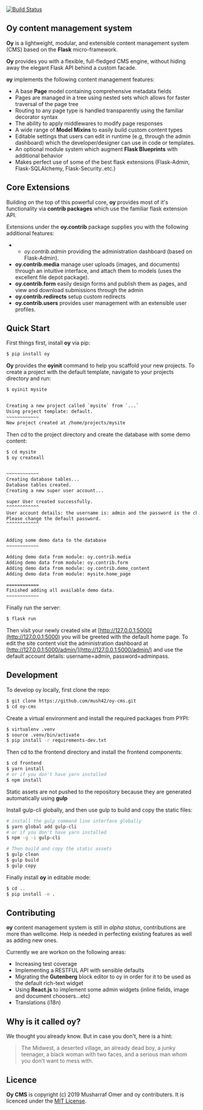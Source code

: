 [![Build Status](https://travis-ci.org/mush42/oy-cms.svg?branch=master)](https://travis-ci.org/mush42/oy-cms)

## Oy content management system

**Oy** is a lightweight, modular, and extensible content management system (CMS) based on the **Flask** micro-framework.

**Oy** provides you with a flexible, full-fledged CMS engine, without hiding away the elegant Flask API behind a custom facade.

**oy** implements the following content management features:

* A base **Page** model containing comprehensive metadata fields
* Pages are managed in a tree using nested sets which allows for faster traversal of the page tree
* Routing to any page type is handled transparently using the familiar decorator syntax
* The ability to apply middlewares to modify page responses
* A wide range of **Model Mixins** to easily build custom content types
* Editable settings that users can edit in runtime (e.g, through the admin dashboard) which the developer/designer can use in code or templates.
* An optional module system which augment **Flask Blueprints** with additional behavior
* Makes perfect use of some of the best flask extensions (Flask-Admin, Flask-SQLAlchemy, Flask-Security..etc.)

## Core Extensions

Building on the top of this powerful core, **oy** provides most of it's functionality via **contrib packages** which use the familiar  flask extension API.

Extensions under the **oy.contrib** package supplies you with the following additional features:

- * *oy.contrib.admin* providing the administration dashboard (based on Flask-Admin).
- **oy.contrib.media** manage user uploads (images, and documents) through an intuitive interface, and attach them to models  (uses the excellent file depot package).
- **oy.contrib.form** easily design forms and publish them as pages, and view and download  submissions through the admin
- **oy.contrib.redirects** setup custom redirects
- **oy.contrib.users** provides user management with an extensible user profiles.


## Quick Start

First things first, install **oy** via pip:

```bash
$ pip install oy
```

**Oy** provides the **oyinit** command to help you scaffold your new projects. To create a project with the default template, navigate to your projects directory and run:

```bash
$ oyinit mysite
```

```bash

Creating a new project called `mysite` from `...`
Using project template: default.
~~~~~~~~~~~~
New project created at /home/projects/mysite

```

Then cd to the project directory and create the database with some demo content:

```bash
$ cd mysite
$ oy createall
```

```bash

~~~~~~~~~~~~
Creating database tables...
Database tables created.
Creating a new super user account...

super User created successfully.
^^^^^^^^^^^^
User account details: the username is: admin and the password is the chosen password
Please change the default password.
^^^^^^^^^^^^


Adding some demo data to the database
~~~~~~~~~~~~

Adding demo data from module: oy.contrib.media
Adding demo data from module: oy.contrib.form
Adding demo data from module: oy.contrib.demo_content
Adding demo data from module: mysite.home_page

============
Finished adding all available demo data.
~~~~~~~~~~~~

```

Finally run the server:

```bash
$ flask run
```

Then visit your newly created site at  [http://127.0.0.1:5000](http://127.0.0.1:5000) you will be greeted with the default home page. To edit the site content visit the administration dashboard at [http://127.0.0.1:5000/admin/](http://127.0.0.1:5000/admin/) and use the default account details: username=admin, password=adminpass.

## Development

To develop oy locally, first clone the repo:

```bash
$ git clone https://github.com/mush42/oy-cms.git
$ cd oy-cms
```

Create a virtual environment and install the required packages from PYPI:

```bash
$ virtualenv .venv
$ source .venv/bin/activate
$ pip install -r requirements-dev.txt
```
 
Then cd to the frontend directory and install the frontend components:

```bash
$ cd frontend
$ yarn install
# or if you don't have yarn installed
$ npm install
```

Static assets are not pushed to the repository because they are generated automatically using **gulp**

Install gulp-cli globally, and then use gulp to build and copy the static files:

```bash
# install the gulp command line interface globally
$ yarn global add gulp-cli
# or if you don't have yarn installed
$ npm -g -i gulp-cli

# Then build and copy the static assets
$ gulp clean
$ gulp build
$ gulp copy
```
 
Finally install **oy** in editable mode:

```bash
$ cd ..
$ pip install -e .
```

## Contributing

**oy** content management system is still in _alpha status_, contributions are more than wellcome. Help is needed in perfecting existing features as well as adding new ones.

Currently we are workon on the following areas:

* Increasing test coverage
* Implementing a RESTFUL API with sensible defaults
* Migrating the **Gutenberg** block editor to oy in order for it to be used  as the default rich-text widget
* Using **React.js** to implement some admin widgets (inline fields, image and document choosers...etc)
* Translations (i18n)

## Why is it called **oy**?

We thought you already know. But in case you don't, here is a hint:

> The Midwest, a deserted village, an already dead boy, a junky teenager, a black woman with two faces, and a serious man whom you don't want to mess with.

## Licence

**Oy CMS** is copyright (c) 2019 Musharraf Omer and oy contributers. It is licenced under the [MIT License](https://github.com/mush42/oy-cms/blob/master/LICENSE).

